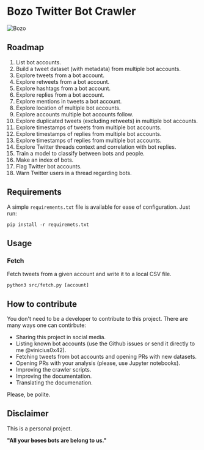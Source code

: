 # Bozo Twitter Bot Crawler

![Bozo](https://upload.wikimedia.org/wikipedia/commons/d/da/Bob_bell_bozo_roy_brown_cooky_1976.JPG)

## Roadmap

1. List bot accounts.
1. Build a tweet dataset (with metadata) from multiple bot accounts.
1. Explore tweets from a bot account.
1. Explore retweets from a bot account.
1. Explore hashtags from a bot account.
1. Explore replies from a bot account.
1. Explore mentions in tweets a bot account.
1. Explore location of multiple bot accounts.
1. Explore accounts multiple bot accounts follow.
1. Explore duplicated tweets (excluding retweets) in multiple bot accounts.
1. Explore timestamps of tweets from multiple bot accounts.
1. Explore timestamps of replies from multiple bot accounts.
1. Explore timestamps of replies from multiple bot accounts.
1. Explore Twitter threads context and correlation with bot replies.
1. Train a model to classify between bots and people.
1. Make an index of bots.
1. Flag Twitter bot accounts.
1. Warn Twitter users in a thread regarding bots.

## Requirements

A simple `requirements.txt` file is available for ease of configuration. Just run:

```
pip install -r requiremets.txt
```

## Usage

### Fetch

Fetch tweets from a given account and write it to a local CSV file.


```
python3 src/fetch.py [account]
```

## How to contribute

You don't need to be a developer to contribute to this project. There are many ways one can contirbute:

* Sharing this project in social media.
* Listing known bot accounts (use the Github issues or send it directly to me @vinicius0x42).
* Fetching tweets from bot accounts and opening PRs with new datasets.
* Opening PRs with your analysis (please, use Jupyter notebooks).
* Improving the crawler scripts.
* Improving the documentation.
* Translating the documenation.

Please, be polite.

## Disclaimer

This is a personal project.

**"All your ~~bases~~ bots are belong to us."**